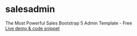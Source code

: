 # salesadmin
The Most Powerful Sales Bootstrap 5 Admin Template - Free <br>
[Live demo & code snippet
](https://therichpost.com/the-most-powerful-sales-bootstrap-5-admin-template-free/)
